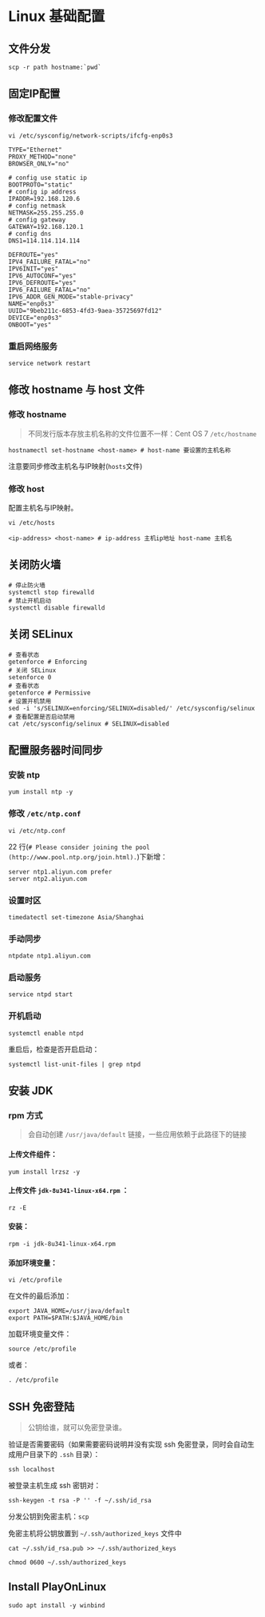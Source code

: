 # Linux 基础配置

## 文件分发

```shell
scp -r path hostname:`pwd`
```

## 固定IP配置

### 修改配置文件 

```shell
vi /etc/sysconfig/network-scripts/ifcfg-enp0s3
```

```shell
TYPE="Ethernet"
PROXY_METHOD="none"
BROWSER_ONLY="no"

# config use static ip
BOOTPROTO="static"
# config ip address
IPADDR=192.168.120.6
# config netmask
NETMASK=255.255.255.0
# config gateway
GATEWAY=192.168.120.1
# config dns
DNS1=114.114.114.114

DEFROUTE="yes"
IPV4_FAILURE_FATAL="no"
IPV6INIT="yes"
IPV6_AUTOCONF="yes"
IPV6_DEFROUTE="yes"
IPV6_FAILURE_FATAL="no"
IPV6_ADDR_GEN_MODE="stable-privacy"
NAME="enp0s3"
UUID="9beb211c-6853-4fd3-9aea-35725697fd12"
DEVICE="enp0s3"
ONBOOT="yes"

```

### 重启网络服务

```shell
service network restart
```

## 修改 hostname 与 host 文件

### 修改 hostname

> 不同发行版本存放主机名称的文件位置不一样：Cent OS 7 `/etc/hostname`

```shell
hostnamectl set-hostname <host-name> # host-name 要设置的主机名称
```
注意要同步修改主机名与IP映射(`hosts`文件) 

### 修改 host

配置主机名与IP映射。

```shell
vi /etc/hosts
```

```shell
<ip-address> <host-name> # ip-address 主机ip地址 host-name 主机名
```

## 关闭防火墙

```shell
# 停止防火墙
systemctl stop firewalld
# 禁止开机启动
systemctl disable firewalld
```

## 关闭 SELinux

```shell
# 查看状态
getenforce # Enforcing
# 关闭 SELinux 
setenforce 0
# 查看状态
getenforce # Permissive
# 设置开机禁用
sed -i 's/SELINUX=enforcing/SELINUX=disabled/' /etc/sysconfig/selinux 
# 查看配置是否启动禁用
cat /etc/sysconfig/selinux # SELINUX=disabled
```


## 配置服务器时间同步

### 安装 ntp
```shell
yum install ntp -y
```

### 修改 `/etc/ntp.conf`

```shell
vi /etc/ntp.conf
```

22 行(`# Please consider joining the pool (http://www.pool.ntp.org/join.html).`)下新增：
```shell
server ntp1.aliyun.com prefer
server ntp2.aliyun.com
```

### 设置时区

```shell
timedatectl set-timezone Asia/Shanghai
```

### 手动同步

```shell
ntpdate ntp1.aliyun.com
```

### 启动服务

```shell
service ntpd start
```

### 开机启动

```shell
systemctl enable ntpd
```

重启后，检查是否开启启动：

```shell
systemctl list-unit-files | grep ntpd
```

## 安装 JDK

### rpm 方式

> 会自动创建 `/usr/java/default` 链接，一些应用依赖于此路径下的链接

#### 上传文件组件：
```shell
yum install lrzsz -y
```

#### 上传文件 `jdk-8u341-linux-x64.rpm` ：
```shell
rz -E
```

#### 安装：
```shell
rpm -i jdk-8u341-linux-x64.rpm
```

#### 添加环境变量：
```shell
vi /etc/profile
```

在文件的最后添加：
```shell
export JAVA_HOME=/usr/java/default
export PATH=$PATH:$JAVA_HOME/bin
```

加载环境变量文件：
```shell
source /etc/profile 
```
或者：
```shell
. /etc/profile
```

## SSH 免密登陆

> 公钥给谁，就可以免密登录谁。

验证是否需要密码（如果需要密码说明并没有实现 ssh 免密登录，同时会自动生成用户目录下的 `.ssh` 目录）：
```shell
ssh localhost
```

被登录主机生成 ssh 密钥对：
```shell
ssh-keygen -t rsa -P '' -f ~/.ssh/id_rsa
```

分发公钥到免密主机：`scp`

免密主机将公钥放置到 `~/.ssh/authorized_keys` 文件中
```ssh
cat ~/.ssh/id_rsa.pub >> ~/.ssh/authorized_keys
```

```shell
chmod 0600 ~/.ssh/authorized_keys
```

## Install PlayOnLinux

```shell
sudo apt install -y winbind
```

